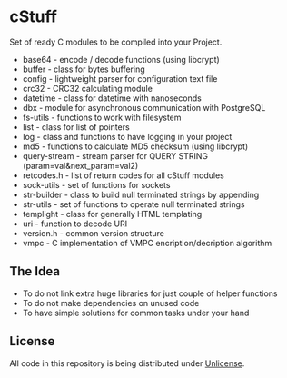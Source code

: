 # cStuff
Set of ready C modules to be compiled into your Project.

* base64 - encode / decode functions (using libcrypt)
* buffer - class for bytes buffering
* config - lightweight parser for configuration text file
* crc32 - CRC32 calculating module
* datetime - class for datetime with nanoseconds
* dbx - module for asynchronous communication with PostgreSQL
* fs-utils - functions to work with filesystem
* list - class for list of pointers
* log - class and functions to have logging in your project
* md5 - functions to calculate MD5 checksum (using libcrypt)
* query-stream - stream parser for QUERY STRING (param=val&next_param=val2)
* retcodes.h - list of return codes for all cStuff modules
* sock-utils - set of functions for sockets
* str-builder - class to build null terminated strings by appending
* str-utils - set of functions to operate null terminated strings
* templight - class for generally HTML templating
* uri - function to decode URI
* version.h - common version structure
* vmpc - C implementation of VMPC encription/decription algorithm

## The Idea
* To do not link extra huge libraries for just couple of helper functions
* To do not make dependencies on unused code
* To have simple solutions for common tasks under your hand

## License
All code in this repository is being distributed under 
[Unlicense](http://unlicense.org/).
